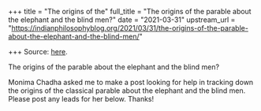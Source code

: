 +++
title = "The origins of the"
full_title = "The origins of the parable about the elephant and the blind men?"
date = "2021-03-31"
upstream_url = "https://indianphilosophyblog.org/2021/03/31/the-origins-of-the-parable-about-the-elephant-and-the-blind-men/"

+++
Source: [here](https://indianphilosophyblog.org/2021/03/31/the-origins-of-the-parable-about-the-elephant-and-the-blind-men/).

The origins of the parable about the elephant and the blind men?

Monima Chadha asked me to make a post looking for help in tracking down
the origins of the classical parable about the elephant and the blind
men. Please post any leads for her below. Thanks!
